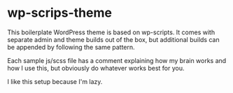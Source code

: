 # wp-scrips-theme

This boilerplate WordPress theme is based on wp-scripts. It comes with separate admin and theme builds out of the box, but additional builds can be appended by following the same pattern.

Each sample js/scss file has a comment explaining how my brain works and how I use this, but obviously do whatever works best for you.

I like this setup because I'm lazy.
